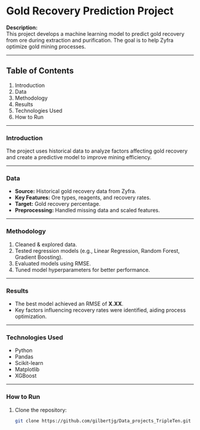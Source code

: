 # Gold Recovery Prediction Project

**Description:**  
This project develops a machine learning model to predict gold recovery from ore during extraction and purification. The goal is to help Zyfra optimize gold mining processes.

---

## Table of Contents

1. Introduction
2. Data
3. Methodology
4. Results
5. Technologies Used
6. How to Run

---

### Introduction

The project uses historical data to analyze factors affecting gold recovery and create a predictive model to improve mining efficiency.

---

### Data

- **Source:** Historical gold recovery data from Zyfra.  
- **Key Features:** Ore types, reagents, and recovery rates.  
- **Target:** Gold recovery percentage.  
- **Preprocessing:** Handled missing data and scaled features.

---

### Methodology

1. Cleaned & explored data.  
2. Tested regression models (e.g., Linear Regression, Random Forest, Gradient Boosting).  
3. Evaluated models using RMSE.  
4. Tuned model hyperparameters for better performance.

---

### Results

- The best model achieved an RMSE of **X.XX**.  
- Key factors influencing recovery rates were identified, aiding process optimization.

---

### Technologies Used

- Python  
- Pandas  
- Scikit-learn  
- Matplotlib  
- XGBoost  

---

### How to Run

1. Clone the repository:  
   ```bash
   git clone https://github.com/gilbertjg/Data_projects_TripleTen.git
